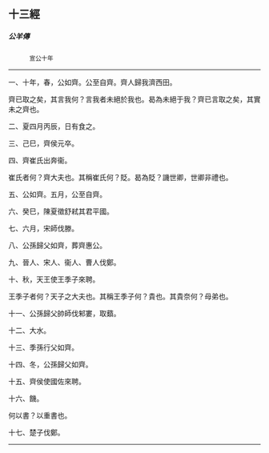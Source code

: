 

## 十三經

##### 公羊傳
　　　`宣公十年`

* * *

一、十年，春，公如齊。公至自齊。齊人歸我濟西田。

齊已取之矣，其言我何？言我者未絕於我也。曷為未絕于我？齊已言取之矣，其實未之齊也。

二、夏四月丙辰，日有食之。

三、己巳，齊侯元卒。

四、齊崔氏出奔衞。

崔氏者何？齊大夫也。其稱崔氏何？貶。曷為貶？譏世卿，世卿非禮也。

五、公如齊。五月，公至自齊。

六、癸巳，陳夏徵舒弒其君平國。

七、六月，宋師伐滕。

八、公孫歸父如齊，葬齊惠公。

九、晉人、宋人、衞人、曹人伐鄭。

十、秋，天王使王季子來聘。

王季子者何？天子之大夫也。其稱王季子何？貴也。其貴奈何？母弟也。

十一、公孫歸父帥師伐邾婁，取蘱。

十二、大水。

十三、季孫行父如齊。

十四、冬，公孫歸父如齊。

十五、齊侯使國佐來聘。

十六、饑。

何以書？以重書也。

十七、楚子伐鄭。

* * *

